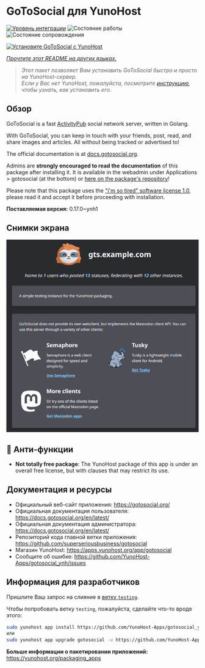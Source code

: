 <!--
Важно: этот README был автоматически сгенерирован <https://github.com/YunoHost/apps/tree/master/tools/readme_generator>
Он НЕ ДОЛЖЕН редактироваться вручную.
-->

# GoToSocial для YunoHost

[![Уровень интеграции](https://dash.yunohost.org/integration/gotosocial.svg)](https://ci-apps.yunohost.org/ci/apps/gotosocial/) ![Состояние работы](https://ci-apps.yunohost.org/ci/badges/gotosocial.status.svg) ![Состояние сопровождения](https://ci-apps.yunohost.org/ci/badges/gotosocial.maintain.svg)

[![Установите GoToSocial с YunoHost](https://install-app.yunohost.org/install-with-yunohost.svg)](https://install-app.yunohost.org/?app=gotosocial)

*[Прочтите этот README на других языках.](./ALL_README.md)*

> *Этот пакет позволяет Вам установить GoToSocial быстро и просто на YunoHost-сервер.*  
> *Если у Вас нет YunoHost, пожалуйста, посмотрите [инструкцию](https://yunohost.org/install), чтобы узнать, как установить его.*

## Обзор

GoToSocial is a fast [ActivityPub](https://activitypub.rocks/) social network server, written in Golang.

With GoToSocial, you can keep in touch with your friends, post, read, and share images and articles. All without being tracked or advertised to!

The official documentation is at [docs.gotosocial.org](https://docs.gotosocial.org).  

Admins are **strongly encouraged to read the documentation** of this package after installing it. It is available in the webadmin under Applications > gotosocial (at the bottom) or [here on the package's repository](https://github.com/YunoHost-Apps/gotosocial_ynh/blob/master/doc/ADMIN.md)!

Please note that this package uses the ["i'm so tired" software license 1.0](https://github.com/YunoHost-Apps/gotosocial_ynh/blob/master/LICENSE), please read it and accept it before proceeding with installation.


**Поставляемая версия:** 0.17.0~ynh1

## Снимки экрана

![Снимок экрана GoToSocial](./doc/screenshots/screenshot.png)

## :red_circle: Анти-функции

- **Not totally free package**: The YunoHost package of this app is under an overall free license, but with clauses that may restrict its use.

## Документация и ресурсы

- Официальный веб-сайт приложения: <https://gotosocial.org/>
- Официальная документация пользователя: <https://docs.gotosocial.org/en/latest/>
- Официальная документация администратора: <https://docs.gotosocial.org/en/latest/>
- Репозиторий кода главной ветки приложения: <https://github.com/superseriousbusiness/gotosocial>
- Магазин YunoHost: <https://apps.yunohost.org/app/gotosocial>
- Сообщите об ошибке: <https://github.com/YunoHost-Apps/gotosocial_ynh/issues>

## Информация для разработчиков

Пришлите Ваш запрос на слияние в [ветку `testing`](https://github.com/YunoHost-Apps/gotosocial_ynh/tree/testing).

Чтобы попробовать ветку `testing`, пожалуйста, сделайте что-то вроде этого:

```bash
sudo yunohost app install https://github.com/YunoHost-Apps/gotosocial_ynh/tree/testing --debug
или
sudo yunohost app upgrade gotosocial -u https://github.com/YunoHost-Apps/gotosocial_ynh/tree/testing --debug
```

**Больше информации о пакетировании приложений:** <https://yunohost.org/packaging_apps>
